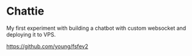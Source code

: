 # Chattie
My first experiment with building a chatbot with custom websocket and deploying it to VPS. 

https://github.com/young/fsfev2
